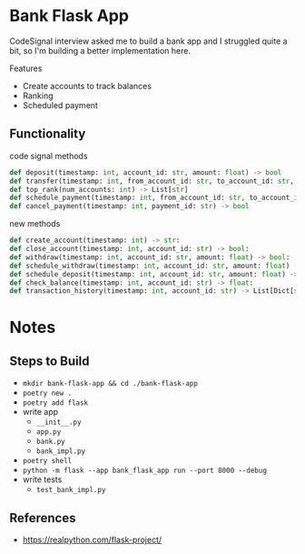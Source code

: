 # Bank Flask App
CodeSignal interview asked me to build a bank app and I struggled quite a bit, so I'm building a better implementation here.

Features
- Create accounts to track balances
- Ranking
- Scheduled payment

## Functionality
code signal methods
```python
def deposit(timestamp: int, account_id: str, amount: float) -> bool
def transfer(timestamp: int, from_account_id: str, to_account_id: str, amount: float) -> bool
def top_rank(num_accounts: int) -> List[str]
def schedule_payment(timestamp: int, from_account_id: str, to_account_id: str, amount: float) -> bool
def cancel_payment(timestamp: int, payment_id: str) -> bool
```

new methods
```python
def create_account(timestamp: int) -> str:
def close_account(timestamp: int, account_id: str) -> bool:
def withdraw(timestamp: int, account_id: str, amount: float) -> bool:
def schedule_withdraw(timestamp: int, account_id: str, amount: float) -> bool
def schedule_deposit(timestamp: int, account_id: str, amount: float) -> bool
def check_balance(timestamp: int, account_id: str) -> float:
def transaction_history(timestamp: int, account_id: str) -> List[Dict[str, Union[str, float, datetime]]]:
```

# Notes

## Steps to Build
- `mkdir bank-flask-app && cd ./bank-flask-app`
- `poetry new .`
- `poetry add flask`
- write app
  - `__init__.py`
  - `app.py`
  - `bank.py`
  - `bank_impl.py`
- `poetry shell`
- `python -m flask --app bank_flask_app run --port 8000 --debug`
- write tests
  - `test_bank_impl.py`

## References
- https://realpython.com/flask-project/